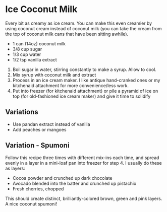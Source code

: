 # Ice Coconut Milk

Every bit as creamy as ice cream. You can make this even creamier by using coconut cream instead of coconut milk (you can take the cream from the top of coconut milk cans that have been sitting awhile).

- 1 can (14oz) coconut milk
- 3/8 cup sugar
- 1/3 cup water
- 1/2 tsp vanilla extract

1. Boil sugar in water, stirring constantly to make a syrup. Allow to cool.
2. Mix syrup with coconut milk and extract
3. Process in an ice cream maker. I like antique hand-cranked ones or my kitchenaid attachment for more convenience/less work.
4. Put into freezer (for kitchenaid attachment) or pile a pyramid of ice on top (for old-fashioned ice cream maker) and give it time to solidify

## Variations

- Use pandan extract instead of vanilla
- Add peaches or mangoes

## Variation - Spumoni

Follow this recipe three times with different mix-ins each time, and spread evenly in a layer in a mini-loaf pan into freezer for step 4. I usually do these as layers:

- Cocoa powder and crunched up dark chocolate
- Avocado blended into the batter and crunched up pistachio
- Fresh cherries, chopped

This should create distinct, brilliantly-colored brown, green and pink layers. A nice coconut spumoni!